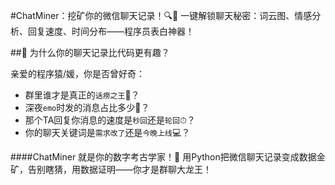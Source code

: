 #ChatMiner：挖矿你的微信聊天记录！🔍💬
一键解锁聊天秘密：词云图、情感分析、回复速度、时间分布——程序员表白神器！

##🤔 为什么你的聊天记录比代码更有趣？

亲爱的程序猿/媛，你是否曾好奇：

* 群里谁才是真正的`话痨之王`👑？
* 深夜`emo`时发的消息占比多少🌙？
* 那个TA回复你消息的速度是`秒回`还是`轮回`⏱？
* 你的聊天关键词是`需求改了`还是`今晚上线`💻？

####ChatMiner 就是你的数字考古学家！🔨 用Python把微信聊天记录变成数据金矿，告别瞎猜，用数据证明——你才是群聊大龙王！
